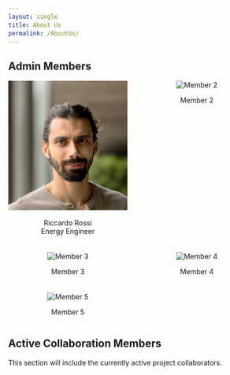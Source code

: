 ```yaml
---
layout: single
title: About Us
permalink: /AboutUs/
---
```


## Admin Members

<div style="display: grid; grid-template-columns: repeat(2, 1fr); gap: 20px;">

<div style="text-align: center;">
  <img src="/assets/images/FotoProfilo01.jpg" alt="Member 1" style="width:100%;">
  <p>Riccardo Rossi<br>Energy Engineer</p>
</div>

<div style="text-align: center;">
  <img src="/path/to/image2.jpg" alt="Member 2" style="width:100%;">
  <p>Member 2</p>
</div>

<div style="text-align: center;">
  <img src="/path/to/image3.jpg" alt="Member 3" style="width:100%;">
  <p>Member 3</p>
</div>

<div style="text-align: center;">
  <img src="/path/to/image4.jpg" alt="Member 4" style="width:100%;">
  <p>Member 4</p>
</div>

<div style="text-align: center;">
  <img src="/path/to/image5.jpg" alt="Member 5" style="width:100%;">
  <p>Member 5</p>
</div>

</div>

## Active Collaboration Members

This section will include the currently active project collaborators.

